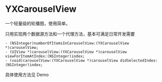 # YXCarouselView


一个轻量级的轮播图，使用简单。

只用实现两个数据源方法和一个代理方法，基本可满足日常开发需要

```
- (NSInteger)numberOfItemsInCarouselView:(YXCarouselView *)carouselView;
- (UIView *)carouselView:(YXCarouselView *)carouselView viewForItemAtIndex:(NSInteger)index;
- (void)carouselView:(YXCarouselView *)carouselView didSelectedIndex:(NSInteger)index;
```

具体使用方法见 Demo

